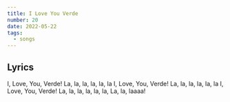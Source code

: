```yaml
---
title: I Love You Verde
number: 20
date: 2022-05-22
tags:
  - songs
---
```


## Lyrics

I, Love, You, Verde!
La, la, la, la, la, la
I, Love, You, Verde!
La, la, la, la, la, la
I, Love, You, Verde!
La, la, la, la, la, la,
La, la, laaaa!
